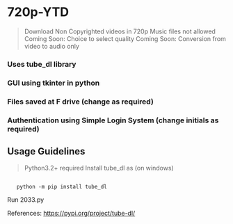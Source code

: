 # 720p-YTD
 >Download Non Copyrighted videos in 720p 
 Music files not allowed
 Coming Soon: Choice to select quality
 Coming Soon: Conversion from video to audio only
### Uses tube_dl library
### GUI using tkinter in python
### Files saved at F drive (change as required)
### Authentication using Simple Login System (change initials as required)
## Usage Guidelines
   > Python3.2+ required
Install tube_dl as (on windows)
   
```

   python -m pip install tube_dl
```
Run 2033.py

References: https://pypi.org/project/tube-dl/

